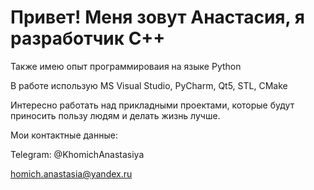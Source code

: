 # Привет! Меня зовут Анастасия, я разработчик C++
Также имею опыт программироваия на языке Python

В работе использую MS Visual Studio, PyCharm, Qt5, STL, CMake

Интересно работать над прикладными проектами, которые будут приносить пользу людям и делать жизнь лучше.

Мои контактные данные:

Telegram: @KhomichAnastasiya

homich.anastasia@yandex.ru


